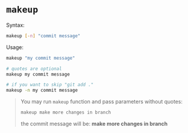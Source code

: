 # `makeup`

Syntax:
```bash
makeup [-n] "commit message"
```

Usage:
```bash
makeup "my commit message"

# quotes are optional
makeup my commit message

# if you want to skip "git add ."
makeup -n my commit message
```

> You may run `makeup` function and pass parameters without quotes:
>
> ```bash
> makeup make more changes in branch
> ```
> the commit message will be: **make more changes in branch**
>

